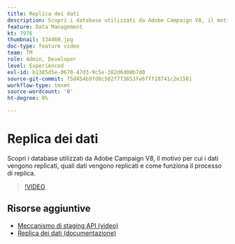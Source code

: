 ```yaml
---
title: Replica dei dati
description: Scopri i database utilizzati da Adobe Campaign V8, il motivo per cui i dati vengono replicati, quali dati vengono replicati e come funziona il processo di replica.
feature: Data Management
kt: 7976
thumbnail: 334460.jpg
doc-type: feature video
team: TM
role: Admin, Developer
level: Experienced
exl-id: b1385d5e-0670-47d3-9c5e-382d6d08b7d0
source-git-commit: f5d454b9fd8c502f7f3653fe6fff28741c2e1581
workflow-type: tm+mt
source-wordcount: '0'
ht-degree: 0%

---
```


# Replica dei dati

Scopri i database utilizzati da Adobe Campaign V8, il motivo per cui i dati vengono replicati, quali dati vengono replicati e come funziona il processo di replica.

>[!VIDEO](https://video.tv.adobe.com/v/334460?quality=12)

## Risorse aggiuntive

* [Meccanismo di staging API (video)](/help/data-management/api-staging-mechanism.md)
* [Replica dei dati (documentazione)](https://experienceleague.adobe.com/docs/campaign/campaign-v8/config/replication.html?lang=it#data-replication)
